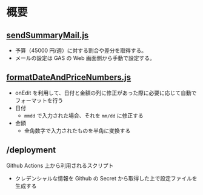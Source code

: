 # 概要

## [sendSummaryMail.js](sendSummaryMail.js)

-   予算（45000 円/週）に対する割合や差分を取得する。
-   メールの設定は GAS の Web 画面側から手動で設定する。

## [formatDateAndPriceNumbers.js](formatDateAndPriceNumbers.js)

-   onEdit を利用して、日付と金額の列に修正があった際に必要に応じて自動でフォーマットを行う
-   日付
    -   `mmdd` で入力された場合、それを `mm/dd` に修正する
-   金額
    -   全角数字で入力されたものを半角に変換する

## /deployment

Github Actions 上から利用されるスクリプト

-   クレデンシャルな情報を Github の Secret から取得した上で設定ファイルを生成する
